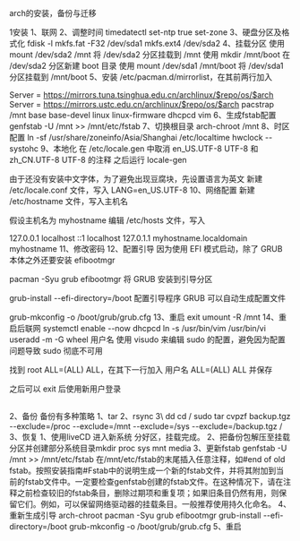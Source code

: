 arch的安装，备份与迁移

1安装
1、联网
2、调整时间
	timedatectl set-ntp true
	set-zone
3、硬盘分区及格式化
	fdisk -l
	mkfs.fat -F32 /dev/sda1
	mkfs.ext4 /dev/sda2
4、挂载分区
使用 mount /dev/sda2 /mnt 将 /dev/sda2 分区挂载到 /mnt
使用 mkdir /mnt/boot 在 /dev/sda2 分区新建 boot 目录
使用 mount /dev/sda1 /mnt/boot 将 /dev/sda1 分区挂载到 /mnt/boot
5、安装
/etc/pacman.d/mirrorlist，在其前两行加入

Server = https://mirrors.tuna.tsinghua.edu.cn/archlinux/$repo/os/$arch
Server = https://mirrors.ustc.edu.cn/archlinux/$repo/os/$arch
pacstrap /mnt base base-devel linux linux-firmware dhcpcd vim
6、生成fstab配置
genfstab -U /mnt >> /mnt/etc/fstab
7、切换根目录
arch-chroot /mnt
8、时区配置
ln -sf /usr/share/zoneinfo/Asia/Shanghai /etc/localtime
hwclock --systohc
9、本地化
在 /etc/locale.gen 中取消 en_US.UTF-8 UTF-8 和 zh_CN.UTF-8 UTF-8 的注释
之后运行 locale-gen

由于还没有安装中文字体，为了避免出现豆腐块，先设置语言为英文
新建 /etc/locale.conf 文件，写入 LANG=en_US.UTF-8
10、网络配置
新建 /etc/hostname 文件，写入主机名

假设主机名为 myhostname
编辑 /etc/hosts 文件，写入

127.0.0.1 localhost
::1       localhost
127.0.1.1 myhostname.localdomain myhostname
11、修改密码
12、配置引导
因为使用 EFI 模式启动，除了 GRUB 本体之外还要安装 efibootmgr

pacman -Syu grub efibootmgr
将 GRUB 安装到引导分区

grub-install --efi-directory=/boot
配置引导程序
GRUB 可以自动生成配置文件

grub-mkconfig -o /boot/grub/grub.cfg
13、重启
exit
umount -R /mnt
14、重启后联网
systemctl enable --now dhcpcd
ln -s /usr/bin/vim /usr/bin/vi
useradd -m -G wheel 用户名
使用 visudo 来编辑 sudo 的配置，避免因为配置问题导致 sudo 彻底不可用

找到 root ALL=(ALL) ALL，在其下一行加入 用户名 ALL=(ALL) ALL 并保存

之后可以 exit 后使用新用户登录




##
2、备份
备份有多种策略
1、tar
2、rsync
3\ dd
cd /
sudo tar cvpzf backup.tgz --exclude=/proc --exclude=/mnt --exclude=/sys --exclude=/backup.tgz /
3、恢复
1、使用liveCD 进入新系统 分好区，挂载完成。
2、把备份包解压至挂载分区并创建部分系统目录mkdir proc sys mnt media
3、更新fstab
genfstab -U /mnt >> /mnt/etc/fstab
在/mnt/etc/fstab的末尾插入任意注释，如#end of old fstab。按照安装指南#Fstab中的说明生成一个新的fstab文件，并将其附加到当前的fstab文件中。一定要检查genfstab创建的fstab文件。在这种情况下，请在注释之前检查较旧的fstab条目，删除过期项和重复项；如果旧条目仍然有用，则保留它们。例如，可以保留网络驱动器的挂载条目。一般推荐使用持久化命名。
4、重新生成引导
arch-chroot
pacman -Syu grub efibootmgr
grub-install --efi-directory=/boot
grub-mkconfig -o /boot/grub/grub.cfg
5、重启